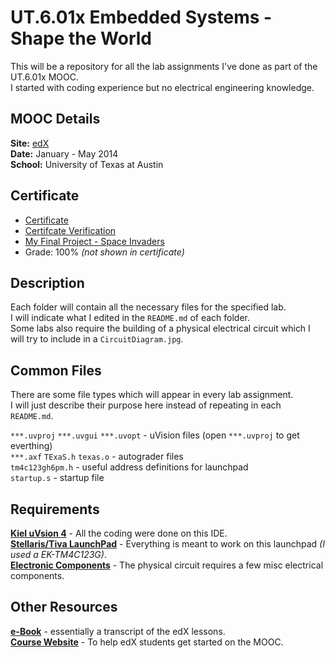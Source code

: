 # UT.6.01x Embedded Systems - Shape the World   

This will be a repository for all the lab assignments I've done as part of the UT.6.01x MOOC.  
I started with coding experience but no electrical engineering knowledge.  

## MOOC Details
__Site:__ [edX](https://www.edx.org/course/utaustinx/utaustinx-ut-6-01x-embedded-systems-1172)  
__Date:__ January - May 2014  
__School:__ University of Texas at Austin  

## Certificate
* [Certificate](https://s3.amazonaws.com/verify.edx.org/downloads/65da52800acc4f789fb377f5dffd6fef/Certificate.pdf)
* [Certifcate Verification](https://verify.edx.org/cert/d304d553676444c6928e71a1a80d3161)
* [My Final Project - Space Invaders](https://github.com/BillyLjm/SpaceInvaders_UT.6.01x)
* Grade: 100% _(not shown in certificate)_


## Description
Each folder will contain all the necessary files for the specified lab.  
I will indicate what I edited in the `README.md` of each folder.  
Some labs also require the building of a physical electrical circuit which I will try to include in a `CircuitDiagram.jpg`.  

## Common Files
There are some file types which will appear in every lab assignment.  
I will just describe their purpose here instead of repeating in each `README.md`.  


`***.uvproj` `***.uvgui` `***.uvopt` - uVision files (open `***.uvproj` to get everthing)  
`***.axf` `TExaS.h` `texas.o` - autograder files   
`tm4c123gh6pm.h` - useful address definitions for launchpad  
`startup.s` - startup file  

## Requirements
[__Kiel uVsion 4__](https://www.keil.com/demo/eval/armv4.htm) - All the coding were done on this IDE.  
[__Stellaris/Tiva LaunchPad__](https://www.keil.com/demo/eval/armv4.htm) - Everything is meant to work on this launchpad _(I used a EK-TM4C123G)_.  
[__Electronic Components__](http://edx-org-utaustinx.s3.amazonaws.com/UT601x/worldwide.html) - The physical circuit requires a few misc electrical components.  

## Other Resources
[__e-Book__](http://users.ece.utexas.edu/~valvano/Volume1/E-Book/) - essentially a transcript of the edX lessons.  
[__Course Website__](http://edx-org-utaustinx.s3.amazonaws.com/UT601x/index.html) - To help edX students get started on the MOOC.  

